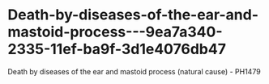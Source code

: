 # Death-by-diseases-of-the-ear-and-mastoid-process---9ea7a340-2335-11ef-ba9f-3d1e4076db47
Death by diseases of the ear and mastoid process (natural cause) - PH1479
